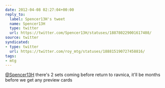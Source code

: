 ```yaml
---
date: 2012-04-08 02:27:04+00:00
reply_to:
  label: Spencer13H's tweet
  name: Spencer13H
  type: twitter
  url: https://twitter.com/Spencer13H/statuses/188780229001617408/
source: twitter
syndicated:
- type: twitter
  url: https://twitter.com/roy_mtg/statuses/188815190727458816/
tags:
- mtg
---
```


[@Spencer13H](https://twitter.com/Spencer13H/) there's 2 sets coming before return to ravnica, it'll be months before we get any preview cards